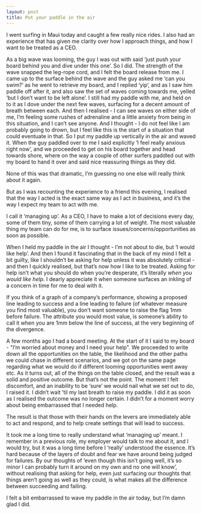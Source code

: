 ```yaml
---
layout: post
title: Put your paddle in the air
---
```


I went surfing in Maui today and caught a few really nice rides. I also had an experience that has given me clarity over how I approach things, and how I want to be treated as a CEO.

As a big wave was looming, the guy I was out with said &lsquo;just push your board behind you and dive under this one&rsquo;. So I did. The strength of the wave snapped the leg-rope cord, and I felt the board release from me. I came up to the surface behind the wave and the guy asked me &lsquo;can you swim?&rsquo; as he went to retrieve my board, and I replied &lsquo;yip&rsquo;, and as I saw him paddle off after it, and also saw the set of waves coming towards me, yelled &lsquo;but I don&rsquo;t want to be left alone&rsquo;. I still had my paddle with me, and held on to it as I dove under the next few waves, surfacing for a decent amount of breath between each. And then I realised - I can see waves on either side of me, I&rsquo;m feeling some rushes of adrenaline and a little anxiety from being in this situation, and I can&rsquo;t see anyone. And I thought - I do not feel like I am probably going to drown, but I feel like this is the start of a situation that could eventuate in that. So I put my paddle up vertically in the air and waved it. When the guy paddled over to me I said explicitly &lsquo;I feel really anxious right now&rsquo;, and we proceeded to get on his board together and head towards shore, where on the way a couple of other surfers paddled out with my board to hand it over and said nice reassuring things as they did.

None of this was that dramatic, I&rsquo;m guessing no one else will really think about it again. 

But as I was recounting the experience to a friend this evening, I realised that the way I acted is the exact same way as I act in business, and it&rsquo;s the way I expect my team to act with me.

I call it &lsquo;managing up&rsquo;. As a CEO, I have to make a lot of decisions every day, some of them tiny, some of them carrying a lot of weight. The most valuable thing my team can do for me, is to surface issues/concerns/opportunities as soon as possible. 

When I held my paddle in the air I thought - I&rsquo;m not about to die, but &lsquo;I would like help&rsquo;. And then I found it fascinating that in the back of my mind I felt a bit guilty, like I shouldn&rsquo;t be asking for help unless it was absolutely critical - and then I quickly realised, but that&rsquo;s now how I like to be treated. Asking for help isn&rsquo;t what you should do when you&rsquo;re desperate, it&rsquo;s literally _when you would like help_. I dearly appreciate it when someone surfaces an inkling of a concern in time for me to deal with it.

If you think of a graph of a company&rsquo;s performance, showing a proposed line leading to success and a line leading to failure (of whatever measure you find most valuable), you don&rsquo;t want someone to raise the flag 1mm before failure. The attribute you would most value, is someone&rsquo;s ability to call it when you are 1mm below the line of success, at the very beginning of the divergence.

A few months ago I had a board meeting. At the start of it I said to my board - &quot;I&rsquo;m worried about money and I need your help&quot;. We proceeded to write down all the opportunities on the table, the likelihood and the other paths we could chase in different scenarios, and we got on the same page regarding what we would do if different looming opportunities went away etc. As it turns out, all of the things on the table closed, and the result was a solid and positive outcome. But that&rsquo;s not the point. The moment I felt discomfort, and an inability to be &lsquo;sure&rsquo; we would nail what we set out to do, I raised it. I didn&rsquo;t wait &rsquo;til my last breath to raise my paddle. I did it as soon as I realised the outcome was no longer certain. I didn&rsquo;t for a moment worry about being embarrassed that I needed help.

The result is that those with their hands on the levers are immediately able to act and respond, and to help create settings that will lead to success.

It took me a long time to really understand what &lsquo;managing up&rsquo; meant. I remember in a previous role, my employer would talk to me about it, and I would try, but it was a long time before I &lsquo;really&rsquo; understood the essence. It&rsquo;s hard because of the layers of doubt and fear we have around being judged for failures. By our thoughts of &lsquo;even though this isn&rsquo;t going well, it&rsquo;s so minor I can probably turn it around on my own and no one will know&rsquo;, without realising that asking for help, even just surfacing our thoughts that things aren&rsquo;t going as well as they could, is what makes all the difference between succeeding and failing. 

I felt a bit embarrassed to wave my paddle in the air today, but I&rsquo;m damn glad I did.